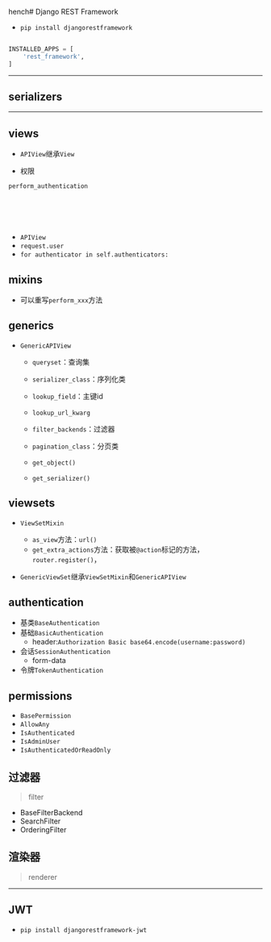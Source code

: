 hench# Django REST Framework


- `pip install djangorestframework`



```py

INSTALLED_APPS = [
    'rest_framework',
]

```



---


## serializers


---
## views
- `APIView`继承`View`

- 权限

```py
perform_authentication







```
- `APIView`
- `request.user`
- `for authenticator in self.authenticators:`


## mixins
- 可以重写`perform_xxx`方法

## generics

- `GenericAPIView`
    - `queryset`：查询集
    - `serializer_class`：序列化类
    - `lookup_field`：主键id
    - `lookup_url_kwarg`
    - `filter_backends`：过滤器
    - `pagination_class`：分页类

    - `get_object()`
    - `get_serializer()`


## viewsets

- `ViewSetMixin`
    - `as_view`方法：`url()`
    - `get_extra_actions`方法：获取被`@action`标记的方法，`router.register()`，

- `GenericViewSet`继承`ViewSetMixin`和`GenericAPIView`


## authentication
- 基类`BaseAuthentication`
- 基础`BasicAuthentication`
    - header:`Authorization Basic base64.encode(username:password)`
- 会话`SessionAuthentication`
    - form-data
- 令牌`TokenAuthentication`


## permissions

- `BasePermission`
- `AllowAny`
- `IsAuthenticated`
- `IsAdminUser`
- `IsAuthenticatedOrReadOnly`



## 过滤器
> filter
- BaseFilterBackend
- SearchFilter
- OrderingFilter



## 渲染器
> renderer



---
## JWT

- `pip install djangorestframework-jwt`

